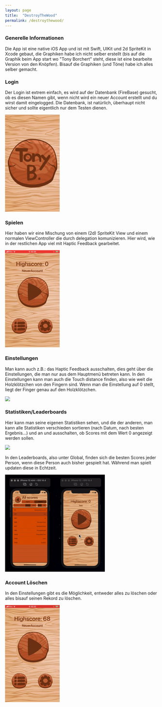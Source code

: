 ```yaml
---
layout: page
title:  "DestroyTheWood"
permalink: /destroythewood/
---
```

### Generelle Informationen

Die App ist eine native iOS App und ist mit Swift, UIKit und 2d SpriteKit in Xcode gebaut, die Graphiken habe ich nicht selber erstellt (bis auf die Graphik beim App start wo "Tony Borchert" steht, diese ist eine bearbeite Version von den Knöpfen). Bisauf die Graphiken (und Töne) habe ich alles selber gemacht.


### Login

Der Login ist extrem einfach, es wird auf der Datenbank (FireBase) gesucht, ob es diesen Namen gibt, wenn nicht wird ein neuer Account erstellt und du wirst damit eingelogged. Die Datenbank, ist natürlich, überhaupt nicht sicher und sollte eigentlich nur dem Testen dienen.

![](/assets/destroythewood/gif/login.gif)


### Spielen

Hier haben wir eine Mischung von einem (2d) SpriteKit View und einem normalen ViewController die durch delegation komunizieren. Hier wird, wie in der restlichen App viel mit Haptic Feedback gearbeitet. 

![](/assets/destroythewood/gif/spielen.gif)


### Einstellungen

Man kann auch z.B.: das Haptic Feedback ausschalten, dies geht über die Einstellungen, die man nur aus dem Hauptmenü betreten kann. In den Einstellungen kann man auch die Touch distance finden, also wie weit die Holzklötzchen von den Fingern sind. Wenn man die Einstellung auf 0 stellt, liegt der Finger genau auf den Holzklötzchen.

![](/assets/destroythewood/einstellungen.gif)


### Statistiken/Leaderboards

Hier kann man seine eigenen Statistiken sehen, und die der anderen, man kann alle Statistiken verschieden sortieren (nach Datum, nach besten Ergebnis...) und an und ausschalten, ob Scores mit dem Wert 0 angezeigt werden sollen.

![](/assets/destroythewood/gif/statistiken.gif)

In den Leaderboards, also unter Global, finden sich die besten Scores jeder Person, wenn diese Person auch bisher gespielt hat. Während man spielt updaten diese in Echtzeit.

![](/assets/destroythewood/gif/seite_an_seite.gif)


### Account Löschen

In den Einstellungen gibt es die Möglichkeit, entweder alles zu löschen oder alles bisauf seinen Rekord zu löschen.

![](assets/destroythewood/gif/alles_loeschen.gif)
